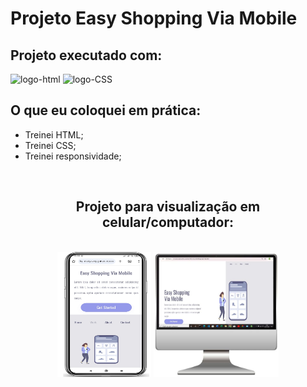 <h1> Projeto Easy Shopping Via Mobile</h1>
<h2> Projeto executado com:</h2>
<div>
<img src="https://img.shields.io/badge/HTML5-E34F26?style=for-the-badge&logo=html5&logoColor=white" alt="logo-html">
<img src="https://img.shields.io/badge/CSS3-1572B6?style=for-the-badge&logo=css3&logoColor=white" alt="logo-CSS">
</div>
<h2> O que eu coloquei em prática: </h2>
<ul>
  <li> Treinei HTML;</li>
  <li> Treinei CSS;</li>
  <li> Treinei responsividade;</li>
</ul>
<br>
<h2 align="center">Projeto para visualização em celular/computador:</h2>
<br>
<div align="center">
<img src="https://github.com/diullyevely/Easy-Shopping-Via-Mobile/blob/main/img/WhatsApp%20Image%202025-02-21%20at%2007.35.57.jpeg?raw=true" alt="logo-cell" width="150px" height="200px">
<img src="https://github.com/diullyevely/Easy-Shopping-Via-Mobile/blob/main/img/WhatsApp%20Image%202025-02-21%20at%2007.35.57%20(1).jpeg?raw=true" alt="logo-computador" width="200px" height="200px" >
</div>


